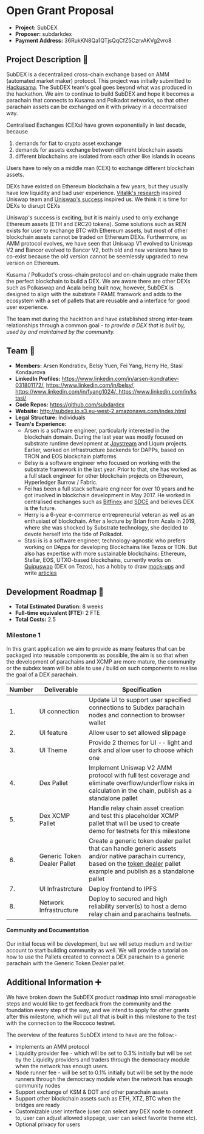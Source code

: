 # Open Grant Proposal

- **Project:** SubDEX
- **Proposer:** subdarkdex
- **Payment Address:** 36RukKN8Qa1QTjsQqCfZ5CzrvAKVg2vro8

## Project Description :page_facing_up:

SubDEX is a decentralized cross-chain exchange based on AMM (automated market maker) protocol. This project was initially submitted to [Hackusama](https://devpost.com/software/dark-dex). The SubDEX team's goal goes beyond what was produced in the hackathon. We aim to continue to build SubDEX and hope it becomes a parachain that connects to Kusama and Polkadot networks, so that other parachain assets can be exchanged on it with privacy in a decentralised way.

Centralised Exchanges (CEXs) have grown exponentially in last decade, because

1. demands for fiat to crypto asset exchange
2. demands for assets exchange between different blockchain assets
3. different blockchains are isolated from each other like islands in oceans

Users have to rely on a middle man (CEX) to exchange different blockchain assets.

DEXs have existed on Ethereum blockchain a few years, but they usually have low liquidity and bad user experience. [Vitalik's research](https://ethresear.ch/t/improving-front-running-resistance-of-x-y-k-market-makers/1281) inspired Uniswap team and [Uniswap's success](https://cointelegraph.com/news/defi-explosion-uniswap-surpasses-coinbase-pro-in-daily-volume#:~:text=Uniswap%2C%20the%20most%20widely%2Dused,daily%20volume%20on%20Aug%2030.&text=According%20to%20the%20data%20from,volume%2C%20according%20to%20CoinMarketCap%20data.) inspired us. We think it is time for DEXs to disrupt CEXs

Uniswap's success is exciting, but it is mainly used to only exchange Ethereum assets (ETH and ERC20 tokens). Some solutions such as REN exists for user to exchange BTC with Ethereum assets, but most of other blockchain assets cannot be traded on Ethereum DEXs. Furthermore, as AMM protocol evolves, we have seen that Uniswap V1 evolved to Uniswap V2 and Bancor evolved to Bancor V2, both old and new versions have to co-exist because the old version cannot be seemlessly upgraded to new version on Ethereum.

Kusama / Polkadot's cross-chain protocol and on-chain upgrade make them the perfect blockchain to build a DEX. We are aware there are other DEXs such as Polkaswap and Acala being built now, however, SubDEX is designed to align with the substrate FRAME framwork and adds to the ecosystem with a set of pallets that are reusable and a interface for good user experience.

The team met during the hackthon and have established strong inter-team relationships through a common goal - _to provide a DEX that is built by, used by and maintained by the community._

## Team :busts_in_silhouette:

- **Members:** Arsen Kondratiev, Belsy Yuen, Fei Yang, Herry He, Stasi Kondaurova
- **LinkedIn Profiles:** https://www.linkedin.com/in/arsen-kondratiev-031801172/, https://www.linkedin.com/in/belsy/, https://www.linkedin.com/in/fyang1024/,,https://www.linkedin.com/in/kstasi/
- **Code Repos:** https://github.com/subdardex
- **Website:** http://subdex.io.s3.eu-west-2.amazonaws.com/index.html
- **Legal Structure:** Individuals
- **Team's Experience:**
  - Arsen is a software engineer, particularly interested in the blockchain domain. During the last year was mostly focused on substrate runtime development at [Joystream](https://github.com/Joystream/joystream/tree/content_directory_second_try) and Liqum projects. Earlier, worked on infrastructure backends for DAPPs, based on TRON and EOS blockchain platforms.
  - Belsy is a software engineer who focused on working with the substrate framework in the last year. Prior to that, she has worked as a full stack engineer for other blockchain projects on Ethereum, Hyperledger Burrow / Fabric.
  - Fei has been a full stack software engineer for over 10 years and he got involved in blockchain development in May 2017. He worked in centralised exchanges such as [Bitfinex](https://www.bitfinex.com/) and [SDCE](https://sdce.com.au) and believes DEX is the future.
  - Herry is a 6-year e-commerce entrepreneurial veteran as well as an enthusiast of blockchain. After a lecture by Brian from Acala in 2019, where she was shocked by Substrate technology, she decided to devote herself into the tide of Polkadot.
  - Stasi is is a software engineer, technology-agnostic who prefers working on DApps for developing Blockchains like Tezos or TON. But also has expertise with more sustainable blockchains: Ethereum, Stellar, EOS, UTXO-based blockchains, currently works on [Quipuswap](https://medium.com/madfish-solutions/how-to-use-quipuswap-on-carthagenet-44c7ebfb97b) (DEX on Tezos), has a hobby to draw [mock-ups](https://www.figma.com/proto/bdS7KgUPIoUtWybrYewVHD/Cepheus?node-id=45%3A0&scaling=min-zoom) and write [articles](https://medium.com/madfish-solutions/sol2ligo-in-action-migrating-solidity-smart-contract-to-ligo-sol2ligo-update-3-961ddbd9715c)

## Development Roadmap :nut_and_bolt:

- **Total Estimated Duration:** 8 weeks
- **Full-time equivalent (FTE):** 2 FTE
- **Total Costs:** 2.5

### Milestone 1

In this grant application we aim to provide as many features that can be packaged into reusable components as possible, the aim is so that when the development of parachains and XCMP are more mature, the community or the subdex team will be able to use / build on such components to realise the goal of a DEX parachain.

| Number | Deliverable                 | Specification                                                                                                                                                                                                                                                                 |
| ------ | --------------------------- | ----------------------------------------------------------------------------------------------------------------------------------------------------------------------------------------------------------------------------------------------------------------------------- |
| 1.     | UI connection               | Update UI to support user specified connections to Subdex parachain nodes and connection to browser wallet                                                                                                                                                                    |
| 2.     | UI feature                  | Allow user to set allowed slippage                                                                                                                                                                                                                                            |
| 3.     | UI Theme                    | Provide 2 themes for UI -- light and dark and allow user to choose which one                                                                                                                                                                                                  |
| 4.     | Dex Pallet                  | Implement Uniswap V2 AMM protocol with full test coverage and eliminate overflow/underflow risks in calculation in the chain, publish as a standalone pallet                                                                                                                  |
| 5.     | Dex XCMP Pallet             | Handle relay chain asset creation and test this placeholder XCMP pallet that will be used to create demo for testnets for this milestone                                                                                                                                      |
| 6.     | Generic Token Dealer Pallet | Create a generic token dealer pallet that can handle generic assets and/or native parachain currency, based on the [token dealer](https://github.com/paritytech/cumulus/tree/master/rococo-parachains/pallets/token-dealer) pallet example and publish as a standalone pallet |
| 7.     | UI Infrastrcture            | Deploy frontend to IPFS                                                                                                                                                                                                                                                       |
| 8.     | Network Infrastructure      | Deploy to secured and high reliability server(s) to host a demo relay chain and parachains testnets.                                                                                                                                                                          |

#### Community and Documentation

Our initial focus will be development, but we will setup medium and twitter account to start building community as well. We will provide a tutorial on how to use the Pallets created to connect a DEX parachain to a generic parachain with the Generic Token Dealer pallet.

## Additional Information :heavy_plus_sign:

We have broken down the SubDEX product roadmap into small manageable steps and would like to get feedback from the community and the foundation every step of the way, and we intend to apply for other grants after this milestone, which will put all that is built in this milestone to the test with the connection to the Roccoco testnet.

The overview of the features SubDEX intend to have are the follow:-

- Implements an AMM protocol
- Liquidity provider fee - which will be set to 0.3% initially but will be set by the Liquidity providers and traders through the democracy module when the network has enough users.
- Node runner fee - will be set to 0.1% initially but will be set by the node runners through the democracy module when the network has enough community nodes
- Support exchange of KSM & DOT and other parachain assets
- Support other blockchain assets such as ETH, XTZ, BTC when the bridges are ready
- Customizable user interface (user can select any DEX node to connect to, user can adjust allowed slippage, user can select favorite theme etc).
- Optional privacy for users
